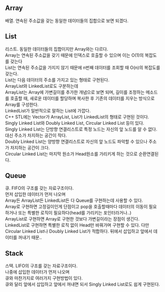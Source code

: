 ## Array
배열. 연속된 주소값을 갖는 동일한 데이터들의 집합으로 보면 되겠다.

## List
리스트. 동일한 데이터들의 집합이지만 Array와는 다르다. <br/>
Array는 연속된 주소값을 갖기 때문에 인덱스로 호출할 수 있으며 이는 O(1)의 복잡도를 갖는다<br/>
List는 연속된 주소값을 가지지 않기 때문에 n번째 데이터를 조회할 때 O(n)의 복잡도를 갖는다.<br/>
List는 다음 데이터의 주소를 가지고 있는 형태로 구현된다.<br/>
ArrayList와 LinkedList로도 구분하는데<br/>
ArrayList는 Array에 가변길이를 추가한 개념으로 보면 되며, 길이를 조정하는 메소드를 호출할 때, 새로운 데이터를 할당하며 복사한 후 기존의 데이터를 지우는 방식으로 Array를 구성한다.<br/>
LinkedList가 일반적으로 말하는 List에 가깝다.<br/>
C++ STL에는 Vector가 ArrayList, List가 LinkedList의 형태로 구현된 것이다.<br/>
Singly Linked List와 Doubly Linked List, Circular Linked List 등이 있다.<br/>
Singly Linked List는 단방향 연결리스트로 특정 노드는 자신의 앞 노드를 알 수 없다. 대신 주소가 차지하는 공간이 작다.<br/>
Doubly Linked List는 양방향 연결리스트로 자신의 앞 노드도 파악할 수 있으나 주소가 차지하는 공간이 크다.<br/>
Circular Linked List는 마지막 원소가 Head원소를 가리키게 하는 것으로 순환연결된다.

## Queue
큐. FIFO의 구조를 갖는 자료구조이다.<br/>
먼저 삽입한 데이터가 먼저 나오며<br/>
Array든 ArrayList든 LinkedList든 다 Queue를 구현하는데 사용할 수 있다.<br/>
Array로 구현하면 고정길이인게 단점이고 pop을 호출할때마다 데이터의 이동이 필요하거나 또는 특별한 로직이 필요하다(head를 가리키는 포인터라거나..)<br/>
ArrayList로 구현하면 Array로 구현한 것보다 가변길이라는 장점이 생긴다.<br/>
LinkedList로 구현하면 특별한 로직 없이 Head만 바꿔가며 구현할 수 있다. 다만 Circular Linked List나 Doubly Linked List가 적합하다. 뒤에서 삽입하고 앞에서 데이터를 꺼내기 때문..

## Stack
스택. LIFO의 구조를 갖는 자료구조이다.<br/>
나중에 삽입한 데이터가 먼저 나오며<br/>
큐와 마찬가지로 여러가지 구현방법이 있다.<br/>
큐와 달리 앞에서 삽입하고 앞에서 꺼내면 되서 Singly Linked List로도 쉽게 구현된다.
